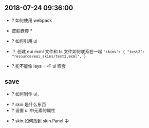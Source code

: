 ## 2018-07-24 09:36:00

- ? 如何使用 webpack

* 皮肤嵌套 \*

- ? 如何引用 ui

* ？ 创建 eui exml 文件和 ts 文件如何联系在一起
  `"skins": { "test2": "resource/eui_skins/test2.exml", }`

* ? 能不能像 laya 一样 ui 嵌套

## save

- ? 如何制作 ui，

* ? skin 是什么东西
* ? 设置 ui 中元素的属性

- ? skin 如何放到 skin.Panel 中
